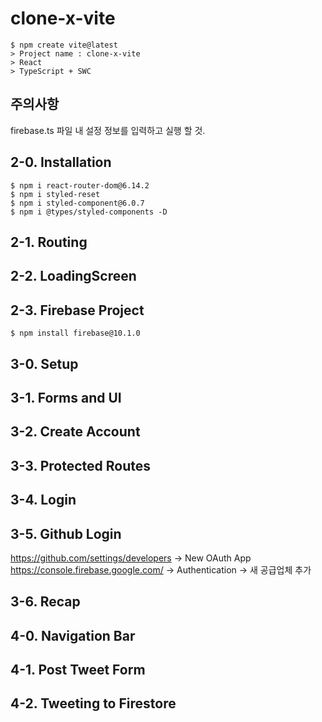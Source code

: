 # clone-x-vite

```shell
$ npm create vite@latest
> Project name : clone-x-vite 
> React
> TypeScript + SWC
```

## 주의사항
firebase.ts 파일 내 설정 정보를 입력하고 실행 할 것.

## 2-0. Installation
```shell
$ npm i react-router-dom@6.14.2
$ npm i styled-reset
$ npm i styled-component@6.0.7
$ npm i @types/styled-components -D
```

## 2-1. Routing

## 2-2. LoadingScreen

## 2-3. Firebase Project
```shell
$ npm install firebase@10.1.0
```

## 3-0. Setup

## 3-1. Forms and UI

## 3-2. Create Account

## 3-3. Protected Routes

## 3-4. Login

## 3-5. Github Login
https://github.com/settings/developers -> New OAuth App
https://console.firebase.google.com/ -> Authentication -> 새 공급업체 추가

## 3-6. Recap

## 4-0. Navigation Bar

## 4-1. Post Tweet Form

## 4-2. Tweeting to Firestore